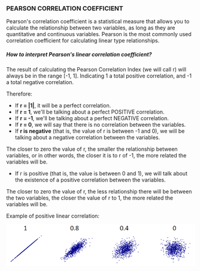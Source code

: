 ### PEARSON CORRELATION COEFFICIENT 

Pearson's correlation coefficient is a statistical measure that allows you to calculate the relationship 
between two variables, as long as they are quantitative and continuous variables. Pearson is the most 
commonly used correlation coefficient for calculating linear type relationships.

##### How to interpret Pearson's linear correlation coefficient?

The result of calculating the Pearson Correlation Index (we will call r) will always be in the range [-1, 1]. 
Indicating 1 a total positive correlation, and -1 a total negative correlation.

Therefore:

* If **r = |1|**, it will be a perfect correlation.
* If **r = 1**, we'll be talking about a perfect POSITIVE correlation.
* If **r = -1**, we'll be talking about a perfect NEGATIVE correlation.
* If **r = 0**, we will say that there is no correlation between the variables.
* If **r is negative** (that is, the value of r is between -1 and 0), we will be talking about a negative correlation between the variables. 

The closer to zero the value of r, the smaller the relationship between variables, or in other words, the closer it is to r of -1, the more related the variables will be.

* If r is positive (that is, the value is between 0 and 1), we will talk about the existence of a positive correlation between the variables. 

The closer to zero the value of r, the less relationship there will be between the two variables, the closer the value of r to 1, the more related the variables will be.

Example of positive linear correlation:

![](https://github.com/JosafatGambino/BigData/blob/Unit_1/Unit_1/TareasPamela/Images/Image1.png)